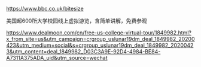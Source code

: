 https://www.bbc.co.uk/bitesize


美国超600所大学校园线上虚拟游览，含简单讲解，免费参观

https://www.dealmoon.com/cn/free-us-college-virtual-tour/1849982.html?x_from_site=us&utm_campaign=crgroup_uslunar19dm_deal_1849982_20200423&utm_medium=social&s=crgroup_uslunar19dm_deal_1849982_20200423&utm_content=deal_1849982_D03C3A9E-92D4-4984-BE84-A7311A375ADA_uid&utm_source=wechat